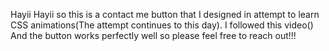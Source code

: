 Hayii Hayii so this is a contact me button that I designed in attempt to learn CSS animations(The attempt continues to this day). I followed this video()
And the button works perfectly well so please feel free to reach out!!!